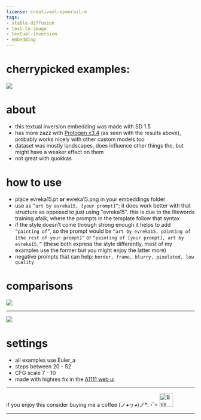 ```yaml
---
license: creativeml-openrail-m
tags:
- stable-diffusion
- text-to-image
- textual-inversion
- embedding
---
```


# cherrypicked examples:

[<img src="https://huggingface.co/proxima/evreka_1-5/resolve/main/cherrypicked_examples.jpg">](https://huggingface.co/proxima/evreka_1-5/blob/main/cherrypicked_examples.jpg)


# about

- this textual inversion embedding was made with SD 1.5
- has more zazz with [Protogen x3.4](https://huggingface.co/darkstorm2150/Protogen_x3.4_Official_Release) (as seen with the results above), probably works nicely with other custom models too
- dataset was mostly landscapes, does influence other things tho, but might have a weaker effect on them
- not great with quokkas

# how to use
- place evreka15.pt **or** evreka15.png in your embeddings folder
- use as `“art by evreka15, [your prompt]”`; it does work better with that structure as opposed to just using "evreka15". this is due to the filewords training afaik, where the prompts in the template follow that syntax
- if the style doesn’t come through strong enough it helps to add `“painting of”`, so the prompt would be `“art by evreka15, painting of [the rest of your prompt]”` or `“painting of [your prompt], art by evreka15,”` (these both express the style differently, most of my examples use the former but you might enjoy the latter more)
- negative prompts that can help: `border, frame, blurry, pixelated, low quality`


# comparisons
[<img src="https://huggingface.co/proxima/evreka_1-5/resolve/main/model_comparisons.jpg">](https://huggingface.co/proxima/evreka_1-5/blob/main/model_comparisons.jpg)

----

[<img src="https://huggingface.co/proxima/evreka_1-5/resolve/main/portrait_comparison.jpg">](https://huggingface.co/proxima/evreka_1-5/blob/main/portrait_comparison.jpg)
# settings
- all examples use Euler_a
- steps between 20 - 52
- CFG scale 7 - 10
- made with highres fix in the [A1111 web ui](https://github.com/AUTOMATIC1111/stable-diffusion-webui)

  
----

if you enjoy this consider buying me a coffee (ノ◕ヮ◕)ノ*:・゚✧
<a href='https://ko-fi.com/S6S6FUYKY' target='_blank'><img height='36' style='border:0px;height:36px;' src='https://storage.ko-fi.com/cdn/kofi3.png?v=3' border='0' alt='Buy Me a Coffee at ko-fi.com' /></a>

----